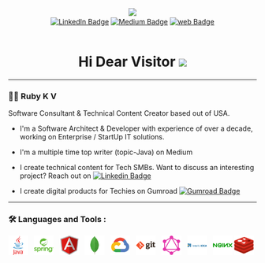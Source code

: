 <div id="header" align="center">
  <img src="https://media.giphy.com/media/l2QZUJ0IubBLIf8A0/giphy.gif" width="300"/>
  <div id="badges">
    <a href="https://www.linkedin.com/in/ruby-k-v-29004a22/"><img src="https://img.shields.io/badge/LinkedIn-blue?style=for-the-badge&logo=linkedin&logoColor=white" alt="LinkedIn Badge"/></a>
    <a href="https://medium.com/@rubyshiv"><img src="https://img.shields.io/badge/Medium-red?style=for-the-badge&logo=medium&logoColor=white" alt="Medium Badge"/></a>
   <a href="https://rubykv.com/"> <img src="https://img.shields.io/badge/Website-red?style=for-the-badge&logo=web&logoColor=white" alt="web Badge"/> </a>
  </div>
  <img src="https://komarev.com/ghpvc/?username=rubykv&style=flat-square&color=blue" alt=""/>
  <h1>
  Hi Dear Visitor
  <img src="https://media.giphy.com/media/hvRJCLFzcasrR4ia7z/giphy.gif" width="30px"/>
</h1>
</div>

---
### :woman_technologist: Ruby K V  

Software Consultant & Technical Content Creator based out of USA.

- I'm a Software Architect & Developer with experience of over a decade, working on Enterprise / StartUp IT solutions. 

- I'm a multiple time top writer (topic-Java) on Medium 

- I create technical content for Tech SMBs. Want to discuss an interesting project? Reach out on [![Linkedin Badge](https://img.shields.io/badge/-LinkedIn-blue?style=flat&logo=Linkedin&logoColor=white)](https://www.linkedin.com/in/ruby-k-v-29004a22/)

- I create digital products for Techies on Gumroad  [![Gumroad Badge](https://img.shields.io/badge/-Gumroad-blue?style=flat&logo=Gumroad&logoColor=white)](https://rubyshiv.gumroad.com/)

---
### :hammer_and_wrench: Languages and Tools :
<div>
    <img src="https://github.com/devicons/devicon/blob/master/icons/java/java-original-wordmark.svg" title="Java" alt="Java" width="40" height="40"/>&nbsp;&nbsp;
    <img src="https://github.com/devicons/devicon/blob/master/icons/spring/spring-original-wordmark.svg" title="Spring" alt="Spring" width="40" height="40"/>&nbsp;&nbsp;
    <img src="https://github.com/devicons/devicon/blob/master/icons/angularjs/angularjs-original.svg" title="Angular 14" alt="Angular14" width="40" height="40"/>&nbsp;&nbsp;
    <img src="https://github.com/devicons/devicon/blob/master/icons/mongodb/mongodb-original.svg" title="Mongo DB" alt="Mongo DB" width="40" height="40"/>&nbsp;&nbsp;
    <img src="https://github.com/devicons/devicon/blob/master/icons/googlecloud/googlecloud-original.svg" title="Google Cloud" alt="Google Cloud" width="40" height="40"/>&nbsp;&nbsp;
    <img src="https://github.com/devicons/devicon/blob/master/icons/git/git-original-wordmark.svg" title="Git" **alt="Git" width="40" height="40"/>&nbsp;&nbsp;
    <img src="https://github.com/devicons/devicon/blob/master/icons/graphql/graphql-plain.svg" title="Graphql" **alt="graphql" width="40" height="40"/>&nbsp;&nbsp;
    <img src="https://github.com/devicons/devicon/blob/master/icons/intellij/intellij-original-wordmark.svg" title="Intellij" **alt="Git" width="40" height="40"/>&nbsp;&nbsp;
    <img src="https://github.com/devicons/devicon/blob/master/icons/nginx/nginx-original.svg" title="Nginx" **alt="Nginx" width="40" height="40"/>
    <img src="https://github.com/devicons/devicon/blob/master/icons/redis/redis-original.svg" title="Redis" **alt="Redis" width="40" height="40"/>
</div>











